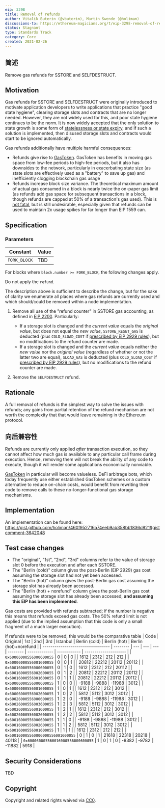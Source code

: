 ```yaml
---
eip: 3298
title: Removal of refunds
author: Vitalik Buterin (@vbuterin), Martin Swende (@holiman)
discussions-to: https://ethereum-magicians.org/t/eip-3298-removal-of-refunds/5430
status: Stagnant
type: Standards Track
category: Core
created: 2021-02-26
---
```


## 简述

Remove gas refunds for SSTORE and SELFDESTRUCT.

## Motivation

Gas refunds for SSTORE and SELFDESTRUCT were originally introduced to motivate application developers to write applications that practice "good state hygiene", clearing storage slots and contracts that are no longer needed. However, they are not widely used for this, and poor state hygiene continues to be the norm. It is now widely accepted that the only solution to state growth is some form of [statelessness or state expiry](https://hackmd.io/@HWeNw8hNRimMm2m2GH56Cw/state_size_management), and if such a solution is implemented, then disused storage slots and contracts would start to be ignored automatically.

Gas refunds additionally have multiple harmful consequences:

* Refunds give rise to [GasToken](https://gastoken.io/). GasToken has benefits in moving gas space from low-fee periods to high-fee periods, but it also has downsides to the network, particularly in exacerbating state size (as state slots are effectively used as a "battery" to save up gas) and inefficiently clogging blockchain gas usage
* Refunds increase block size variance. The theoretical maximum amount of actual gas consumed in a block is nearly twice the on-paper gas limit (as refunds add gas space for subsequent transactions in a block, though refunds are capped at 50% of a transaction's gas used). This is [not fatal](https://notes.ethereum.org/@vbuterin/eip_1559_spikes), but is still undesirable, especially given that refunds can be used to maintain 2x usage spikes for far longer than EIP 1559 can.

## Specification

### Parameters

| Constant     | Value |
| ------------ | ----- |
| `FORK_BLOCK` | TBD   |

For blocks where `block.number >= FORK_BLOCK`, the following changes apply.

Do not apply the `refund`.

The description above is sufficient to describe the change, but for the sake of clarity we enumerate all places where gas refunds are currently used and which should/could be removed within a node implementation.

1. Remove all use of the "refund counter" in SSTORE gas accounting, as defined in [EIP 2200](https://eips.ethereum.org/EIPS/eip-2200). Particularly:

    * If a storage slot is changed and the _current value_ equals the _original value_, but does not equal the _new value_, `SSTORE_RESET_GAS` is deducted (plus `COLD_SLOAD_COST` if [prescribed by EIP 2929 rules](https://eips.ethereum.org/EIPS/eip-2929#sstore-changes)), but no modifications to the refund counter are made.
    * If a storage slot is changed and the _current value_ equals neither the _new value_ nor the _original value_ (regardless of whether or not the latter two are equal), `SLOAD_GAS` is deducted (plus `COLD_SLOAD_COST` if [prescribed by EIP 2929 rules](https://eips.ethereum.org/EIPS/eip-2929#sstore-changes)), but no modifications to the refund counter are made.

2. Remove the `SELFDESTRUCT` refund.

## Rationale

A full removal of refunds is the simplest way to solve the issues with refunds; any gains from partial retention of the refund mechanism are not worth the complexity that that would leave remaining in the Ethereum protocol.

## 向后兼容性

Refunds are currently only applied _after_ transaction execution, so they cannot affect how much gas is available to any particular call frame during execution. Hence, removing them will not break the ability of any code to execute, though it will render some applications economically nonviable.

[GasToken](https://gastoken.io/) in particular will become valueless. DeFi arbitrage bots, which today frequently use either established GasToken schemes or a custom alternative to reduce on-chain costs, would benefit from rewriting their code to remove calls to these no-longer-functional gas storage mechanisms.

## Implementation

An implementation can be found here: https://gist.github.com/holiman/460f952716a74eeb9ab358bb1836d821#gistcomment-3642048

## Test case changes

* The "original", "1st", "2nd", "3rd" columns refer to the value of storage slot 0 before the execution and after each SSTORE.
* The "Berlin (cold)" column gives the post-Berlin (EIP 2929) gas cost assuming the storage slot had not yet been accessed.
* The "Berlin (hot)" column gives the post-Berlin gas cost assuming the storage slot has already been accessed.
* The "Berlin (hot) + norefund" column gives the post-Berlin gas cost assuming the storage slot has already been accessed, **and assuming this EIP has been implemented**.

Gas costs are provided with refunds subtracted; if the number is negative this means that refunds exceed gas costs. The 50% refund limit is not applied (due to the implied assumption that this code is only a small fragment of a much larger execution).

If refunds were to be removed, this would be the comparative table
| Code                               | Original | 1st | 2nd | 3rd | Istanbul | Berlin (cold) | Berlin (hot) | Berlin (hot)+norefund |
| ---------------------------------- | -------- | --- | --- | --- | -------- | ------------- | ------------ | --------------------- |
| `0x60006000556000600055`           | 0        | 0   | 0   |     | 1612     | 2312          | 212          | 212                   |
| `0x60006000556001600055`           | 0        | 0   | 1   |     | 20812    | 22212         | 20112        | 20112                 |
| `0x60016000556000600055`           | 0        | 1   | 0   |     | 1612     | 2312          | 212          | 20112                 |
| `0x60016000556002600055`           | 0        | 1   | 2   |     | 20812    | 22212         | 20112        | 20112                 |
| `0x60016000556001600055`           | 0        | 1   | 1   |     | 20812    | 22212         | 20112        | 20112                 |
| `0x60006000556000600055`           | 1        | 0   | 0   |     | -9188    | -9888         | -11988       | 3012                  |
| `0x60006000556001600055`           | 1        | 0   | 1   |     | 1612     | 2312          | 212          | 3012                  |
| `0x60006000556002600055`           | 1        | 0   | 2   |     | 5812     | 5112          | 3012         | 3012                  |
| `0x60026000556000600055`           | 1        | 2   | 0   |     | -9188    | -9888         | -11988       | 3012                  |
| `0x60026000556003600055`           | 1        | 2   | 3   |     | 5812     | 5112          | 3012         | 3012                  |
| `0x60026000556001600055`           | 1        | 2   | 1   |     | 1612     | 2312          | 212          | 3012                  |
| `0x60026000556002600055`           | 1        | 2   | 2   |     | 5812     | 5112          | 3012         | 3012                  |
| `0x60016000556000600055`           | 1        | 1   | 0   |     | -9188    | -9888         | -11988       | 3012                  |
| `0x60016000556002600055`           | 1        | 1   | 2   |     | 5812     | 5112          | 3012         | 3012                  |
| `0x60016000556001600055`           | 1        | 1   | 1   |     | 1612     | 2312          | 212          | 212                   |
| `0x600160005560006000556001600055` | 0        | 1   | 0   | 1   | 21618    | 22318         | 20218        | 40118                 |
| `0x600060005560016000556000600055` | 1        | 0   | 1   | 0   | -8382    | -9782         | -11882       | 5918                  |

## Security Considerations

TBD

## Copyright
Copyright and related rights waived via [CC0](../LICENSE.md).
